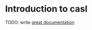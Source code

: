 # Introduction to casl

TODO: write [great documentation](http://jacobian.org/writing/what-to-write/)
